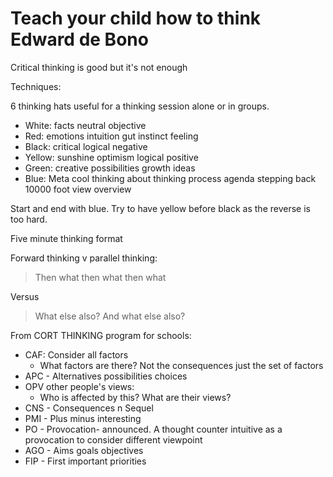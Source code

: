 ﻿# Teach your child how to think Edward de Bono

Critical thinking is good but it's not enough

Techniques:

6 thinking hats   useful for a thinking session alone or in groups.

- White: facts neutral objective
- Red: emotions intuition gut instinct feeling
- Black: critical logical negative
- Yellow: sunshine optimism logical positive
- Green: creative possibilities growth ideas
- Blue: Meta cool thinking about thinking process agenda stepping back 10000 foot view overview

Start and end with blue. Try to have yellow before black as the reverse is too hard.

Five minute thinking format

Forward thinking v parallel thinking:

>  Then what then what then what

Versus

>  What else also? And what else also?

From CORT THINKING program for schools:

- CAF:    Consider all factors
  - What factors are there? Not the consequences just the set of factors
- APC - Alternatives possibilities choices
- OPV other people's views:
  - Who is affected by this? What are their views?
- CNS -  Consequences n Sequel
- PMI -   Plus minus interesting
- PO  -  Provocation- announced. A thought   counter intuitive as a provocation to consider different viewpoint
- AGO -   Aims goals objectives
- FIP -   First important priorities
